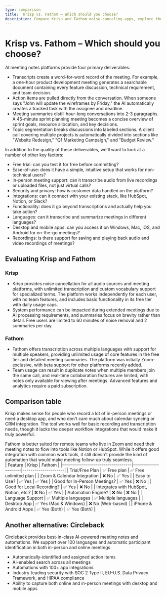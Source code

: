 ```yaml
---
type: comparison
title:  Krisp vs. Fathom – Which should you choose?
description: Compare Krisp and Fathom noise-canceling apps, explore their key features, pricing, and performance. Plus, discover Circleback as an alternative solution.
---
```


# Krisp vs. Fathom – Which should you choose?  
AI meeting notes platforms provide four primary deliverables:  
  
* Transcripts create a word-for-word record of the meeting. For example, a one-hour product development meeting generates a searchable document containing every feature discussion, technical requirement, and team decision.  
* Action items are pulled directly from the conversation. When someone says "John will update the wireframes by Friday," the AI automatically creates a tracked task with the assignee and deadline.  
* Meeting summaries distill hour-long conversations into 2-3 paragraphs. A 45-minute sprint planning meeting becomes a concise overview of sprint goals, resource allocation, and key decisions.  
* Topic segmentation breaks discussions into labeled sections. A client call covering multiple projects is automatically divided into sections like "Website Redesign," "Q1 Marketing Campaign," and "Budget Review."  
  
In addition to the quality of these deliverables, we'll want to look at a number of other key factors:  
  
* Free trial: can you test it for free before committing?  
* Ease-of-use: does it have a simple, intuitive setup that works for non-technical users?  
* In-person meeting support: can it transcribe audio from live recordings or uploaded files, not just virtual calls?  
* Security and privacy: how is customer data handled on the platform?  
* Integrations: can it connect with your existing stack, like HubSpot, Notion, or Slack?  
* Functionality: does it go beyond transcriptions and actually help you take action?  
* Languages: can it transcribe and summarize meetings in different languages?  
* Desktop and mobile apps: can you access it on Windows, Mac, iOS, and Android for on-the-go meetings?  
* Recordings: is there support for saving and playing back audio and video recordings of meetings?    
## Evaluating Krisp and Fathom  
### Krisp
* Krisp provides noise cancellation for all audio sources and meeting platforms, with unlimited transcription and custom vocabulary support for specialized terms. The platform works independently for each user, with no team features, and includes basic functionality in its free tier with daily usage caps.
* System performance can be impacted during extended meetings due to AI processing requirements, and summaries focus on brevity rather than detail. Free users are limited to 60 minutes of noise removal and 2 summaries per day.

### Fathom
* Fathom offers transcription across multiple languages with support for multiple speakers, providing unlimited usage of core features in the free tier and detailed meeting summaries. The platform was initially Zoom-exclusive, with beta support for other platforms recently added.
* Team usage can result in duplicate notes when multiple members join the same call, and real-time collaboration features are limited, with notes only available for viewing after meetings. Advanced features and analytics require a paid subscription.  
## Comparison table    
Krisp makes sense for people who record a lot of in-person meetings or need a desktop app, and who don't care much about calendar syncing or CRM integration. The tool works well for basic recording and transcription needs, though it lacks the deeper workflow integrations that would make it truly powerful.

Fathom is better suited for remote teams who live in Zoom and need their meeting notes to flow into tools like Notion or HubSpot. While it offers good integration with common work tools, it still doesn't provide the kind of automation that would make meeting follow-up truly seamless.  
| Feature                           | Krisp               | Fathom              |
|-----------------------------------|---------------------|---------------------|
| Trial/Free Plan                   | ✅ Free plan        | ✅ Free unlimited plan |
| Zoom & Calendar Integration       | ❌ No               | ✅ Yes              |
| Easy to Use?                      | ✅ Yes              | ✅ Yes              |
| Good for In-Person Meetings?      | ✅ Yes              | ❌ No               |
| Good for Local Recording?         | ✅ Yes              | ❌ No               |
| Integrates with HubSpot, Notion, etc.? | ❌ No           | ✅ Yes              |
| Automation Engine?                | ❌ No               | ❌ No               |
| Language Support                  | ✅ Multiple languages | ✅ Multiple languages |
| Desktop App                       | ✅ Yes (Mac & Windows) | ❌ No (Web-based) |
| iPhone & Android Apps             | ✅ Yes (Both)       | ✅ Yes (Both)       |  
## Another alternative: Circleback  
Circleback provides best-in-class AI-powered meeting notes and automations. We support over 100 languages and automatic participant identification in both in-person and online meetings.  
  
* Automatically-identified and assigned action items  
* AI-enabled search across all meetings  
* Automations with 100+ app integrations  
* Industry-leading security with SOC 2 Type II, EU-U.S. Data Privacy Framework, and HIPAA compliance  
* Ability to capture both online and in-person meetings with desktop and mobile apps  